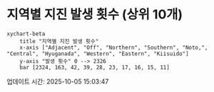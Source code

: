 # 지역별 지진 발생 횟수 (상위 10개)

```mermaid
xychart-beta
    title "지역별 지진 발생 횟수"
    x-axis ["Adjacent", "Off", "Northern", "Southern", "Noto,", "Central", "Hyuganada", "Western", "Eastern", "Kiisuido"]
    y-axis "발생 횟수" 0 --> 2326
    bar [2324, 163, 42, 39, 28, 23, 17, 16, 15, 11]
```

업데이트 시간: 2025-10-05 15:03:47
